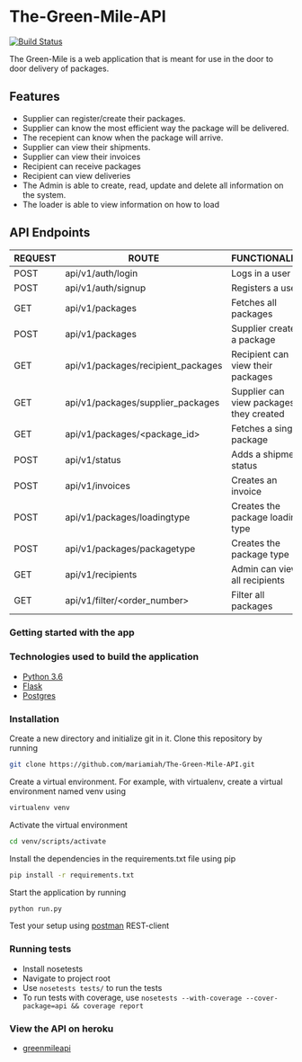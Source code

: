 # The-Green-Mile-API
[![Build Status](https://travis-ci.org/mariamiah/The-Green-Mile-API.svg?branch=develop)](https://travis-ci.org/mariamiah/The-Green-Mile-API)

The Green-Mile is a web application that is meant for use in the door to door delivery of packages.

## Features
- Supplier can register/create their packages.
- Supplier can know the most efficient way the package will be delivered.
- The recepient can know when the package will arrive.
- Supplier can view their shipments.
- Supplier can view their invoices
- Recipient can receive packages
- Recipient can view deliveries
- The Admin is able to create, read, update and delete all information on the system.
- The loader is able to view information on how to load

## API Endpoints

| REQUEST | ROUTE                           | FUNCTIONALITY                 |
| ------- | ------------------------------- | ----------------------------- |
| POST    | api/v1/auth/login               | Logs in a user                |
| POST    | api/v1/auth/signup              | Registers a user              |
| GET     | api/v1/packages                 | Fetches all packages          |
| POST    | api/v1/packages                 | Supplier creates a package    |
| GET     | api/v1/packages/recipient_packages                    | Recipient can view their packages     |
| GET     | api/v1/packages/supplier_packages                     | Supplier can view packages they created |
| GET     | api/v1/packages/&lt;package_id>      | Fetches a single package |
| POST    | api/v1/status                   | Adds a shipment status        |
| POST    | api/v1/invoices                 | Creates an invoice            |
| POST    | api/v1/packages/loadingtype     | Creates the package loading type |
| POST    | api/v1/packages/packagetype     | Creates the package type      |
| GET     | api/v1/recipients               | Admin can view all recipients |
| GET     | api/v1/filter/<order_number>    | Filter all packages           |



### Getting started with the app

### Technologies used to build the application

-   [Python 3.6](https://docs.python.org/3/)
-   [Flask](http://flask.pocoo.org/)
-   [Postgres](http://postgresql.org/)

### Installation

Create a new directory and initialize git in it. Clone this repository by running

```sh
git clone https://github.com/mariamiah/The-Green-Mile-API.git
```

Create a virtual environment. For example, with virtualenv, create a virtual environment named venv using

```sh
virtualenv venv
```

Activate the virtual environment

```sh
cd venv/scripts/activate
```

Install the dependencies in the requirements.txt file using pip

```sh
pip install -r requirements.txt
```

Start the application by running

```sh
python run.py
```

Test your setup using [postman](www.getpostman.com) REST-client

### Running tests

-   Install nosetests
-   Navigate to project root
-   Use `nosetests tests/` to run the tests
-   To run tests with coverage, use `nosetests --with-coverage --cover-package=api && coverage report`

### View the API on heroku
- [greenmileapi](https://greenmileapi.herokuapp.com)


